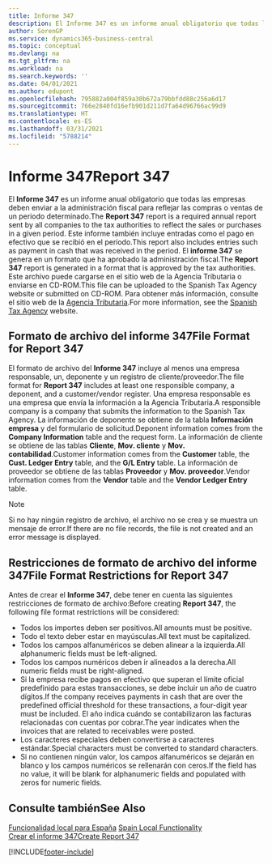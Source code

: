 ```yaml
---
title: Informe 347
description: El Informe 347 es un informe anual obligatorio que todas las empresas deben enviar a la administración fiscal para reflejar las compras o ventas de un periodo determinado. Este informe también incluye entradas como el pago en efectivo que se recibió en el período.
author: SorenGP
ms.service: dynamics365-business-central
ms.topic: conceptual
ms.devlang: na
ms.tgt_pltfrm: na
ms.workload: na
ms.search.keywords: ''
ms.date: 04/01/2021
ms.author: edupont
ms.openlocfilehash: 795882a004f859a30b672a79bbfdd88c256a6d17
ms.sourcegitcommit: 766e2840fd16efb901d211d7fa64d96766ac99d9
ms.translationtype: HT
ms.contentlocale: es-ES
ms.lasthandoff: 03/31/2021
ms.locfileid: "5788214"
---
```

# <a name="report-347"></a><span data-ttu-id="59882-104">Informe 347</span><span class="sxs-lookup"><span data-stu-id="59882-104">Report 347</span></span>
<span data-ttu-id="59882-105">El **Informe 347** es un informe anual obligatorio que todas las empresas deben enviar a la administración fiscal para reflejar las compras o ventas de un periodo determinado.</span><span class="sxs-lookup"><span data-stu-id="59882-105">The **Report 347** report is a required annual report sent by all companies to the tax authorities to reflect the sales or purchases in a given period.</span></span> <span data-ttu-id="59882-106">Este informe también incluye entradas como el pago en efectivo que se recibió en el período.</span><span class="sxs-lookup"><span data-stu-id="59882-106">This report also includes entries such as payment in cash that was received in the period.</span></span> <span data-ttu-id="59882-107">El **informe 347** se genera en un formato que ha aprobado la administración fiscal.</span><span class="sxs-lookup"><span data-stu-id="59882-107">The **Report 347** report is generated in a format that is approved by the tax authorities.</span></span> <span data-ttu-id="59882-108">Este archivo puede cargarse en el sitio web de la Agencia Tributaria o enviarse en CD-ROM.</span><span class="sxs-lookup"><span data-stu-id="59882-108">This file can be uploaded to the Spanish Tax Agency website or submitted on CD-ROM.</span></span> <span data-ttu-id="59882-109">Para obtener más información, consulte el sitio web de la [Agencia Tributaria](https://www.agenciatributaria.es/AEAT.internet/en_gb/Inicio.shtml).</span><span class="sxs-lookup"><span data-stu-id="59882-109">For more information, see the [Spanish Tax Agency](https://www.agenciatributaria.es/AEAT.internet/en_gb/Inicio.shtml) website.</span></span>  

## <a name="file-format-for-report-347"></a><span data-ttu-id="59882-110">Formato de archivo del informe 347</span><span class="sxs-lookup"><span data-stu-id="59882-110">File Format for Report 347</span></span>  
<span data-ttu-id="59882-111">El formato de archivo del **Informe 347** incluye al menos una empresa responsable, un, deponente y un registro de cliente/proveedor.</span><span class="sxs-lookup"><span data-stu-id="59882-111">The file format for **Report 347** includes at least one responsible company, a deponent, and a customer/vendor register.</span></span> <span data-ttu-id="59882-112">Una empresa responsable es una empresa que envía la información a la Agencia Tributaria.</span><span class="sxs-lookup"><span data-stu-id="59882-112">A responsible company is a company that submits the information to the Spanish Tax Agency.</span></span> <span data-ttu-id="59882-113">La información de deponente se obtiene de la tabla **Información empresa** y del formulario de solicitud.</span><span class="sxs-lookup"><span data-stu-id="59882-113">Deponent information comes from the **Company Information** table and the request form.</span></span> <span data-ttu-id="59882-114">La información de cliente se obtiene de las tablas **Cliente**, **Mov. cliente** y **Mov. contabilidad**.</span><span class="sxs-lookup"><span data-stu-id="59882-114">Customer information comes from the **Customer** table, the **Cust. Ledger Entry** table, and the **G/L Entry** table.</span></span> <span data-ttu-id="59882-115">La información de proveedor se obtiene de las tablas **Proveedor** y **Mov. proveedor**.</span><span class="sxs-lookup"><span data-stu-id="59882-115">Vendor information comes from the **Vendor** table and the **Vendor Ledger Entry** table.</span></span>  

> [!NOTE]  
>  <span data-ttu-id="59882-116">Si no hay ningún registro de archivo, el archivo no se crea y se muestra un mensaje de error.</span><span class="sxs-lookup"><span data-stu-id="59882-116">If there are no file records, the file is not created and an error message is displayed.</span></span>  

## <a name="file-format-restrictions-for-report-347"></a><span data-ttu-id="59882-117">Restricciones de formato de archivo del informe 347</span><span class="sxs-lookup"><span data-stu-id="59882-117">File Format Restrictions for Report 347</span></span>  
<span data-ttu-id="59882-118">Antes de crear el **Informe 347**, debe tener en cuenta las siguientes restricciones de formato de archivo:</span><span class="sxs-lookup"><span data-stu-id="59882-118">Before creating **Report 347**, the following file format restrictions will be considered:</span></span>  

- <span data-ttu-id="59882-119">Todos los importes deben ser positivos.</span><span class="sxs-lookup"><span data-stu-id="59882-119">All amounts must be positive.</span></span>  
- <span data-ttu-id="59882-120">Todo el texto deber estar en mayúsculas.</span><span class="sxs-lookup"><span data-stu-id="59882-120">All text must be capitalized.</span></span>  
- <span data-ttu-id="59882-121">Todos los campos alfanuméricos se deben alinear a la izquierda.</span><span class="sxs-lookup"><span data-stu-id="59882-121">All alphanumeric fields must be left-aligned.</span></span>  
- <span data-ttu-id="59882-122">Todos los campos numéricos deben ir alineados a la derecha.</span><span class="sxs-lookup"><span data-stu-id="59882-122">All numeric fields must be right-aligned.</span></span>  
- <span data-ttu-id="59882-123">Si la empresa recibe pagos en efectivo que superan el límite oficial predefinido para estas transacciones, se debe incluir un año de cuatro dígitos.</span><span class="sxs-lookup"><span data-stu-id="59882-123">If the company receives payments in cash that are over the predefined official threshold for these transactions, a four-digit year must be included.</span></span> <span data-ttu-id="59882-124">El año indica cuándo se contabilizaron las facturas relacionadas con cuentas por cobrar.</span><span class="sxs-lookup"><span data-stu-id="59882-124">The year indicates when the invoices that are related to receivables were posted.</span></span>  
- <span data-ttu-id="59882-125">Los caracteres especiales deben convertirse a caracteres estándar.</span><span class="sxs-lookup"><span data-stu-id="59882-125">Special characters must be converted to standard characters.</span></span>  
- <span data-ttu-id="59882-126">Si no contienen ningún valor, los campos alfanuméricos se dejarán en blanco y los campos numéricos se rellenarán con ceros.</span><span class="sxs-lookup"><span data-stu-id="59882-126">If the field has no value, it will be blank for alphanumeric fields and populated with zeros for numeric fields.</span></span>  

## <a name="see-also"></a><span data-ttu-id="59882-127">Consulte también</span><span class="sxs-lookup"><span data-stu-id="59882-127">See Also</span></span>  
 <span data-ttu-id="59882-128">[Funcionalidad local para España](spain-local-functionality.md) </span><span class="sxs-lookup"><span data-stu-id="59882-128">[Spain Local Functionality](spain-local-functionality.md) </span></span>  
 [<span data-ttu-id="59882-129">Crear el informe 347</span><span class="sxs-lookup"><span data-stu-id="59882-129">Create Report 347</span></span>](how-to-create-report-347.md)


[!INCLUDE[footer-include](../../includes/footer-banner.md)]